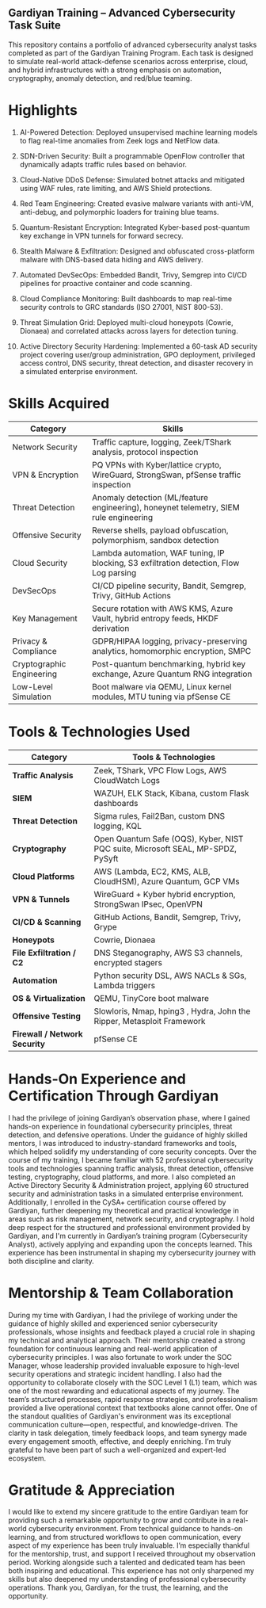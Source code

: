 ## Gardiyan Training – Advanced Cybersecurity Task Suite
This repository contains a portfolio of advanced cybersecurity analyst tasks completed as part of the Gardiyan Training Program. Each task is designed to simulate real-world attack-defense scenarios across enterprise, cloud, and hybrid infrastructures with a strong emphasis on automation, cryptography, anomaly detection, and red/blue teaming.

#  Highlights
1. AI-Powered Detection: Deployed unsupervised machine learning models to flag real-time anomalies from Zeek logs and NetFlow data.

2. SDN-Driven Security: Built a programmable OpenFlow controller that dynamically adapts traffic rules based on behavior.

3. Cloud-Native DDoS Defense: Simulated botnet attacks and mitigated using WAF rules, rate limiting, and AWS Shield protections.

4. Red Team Engineering: Created evasive malware variants with anti-VM, anti-debug, and polymorphic loaders for training blue teams.

5. Quantum-Resistant Encryption: Integrated Kyber-based post-quantum key exchange in VPN tunnels for forward secrecy.

6. Stealth Malware & Exfiltration: Designed and obfuscated cross-platform malware with DNS-based data hiding and AWS delivery.

7. Automated DevSecOps: Embedded Bandit, Trivy, Semgrep into CI/CD pipelines for proactive container and code scanning.

8. Cloud Compliance Monitoring: Built dashboards to map real-time security controls to GRC standards (ISO 27001, NIST 800-53).

9. Threat Simulation Grid: Deployed multi-cloud honeypots (Cowrie, Dionaea) and correlated attacks across layers for detection tuning.
    
10. Active Directory Security Hardening: Implemented a 60-task AD security project covering user/group administration, GPO deployment, privileged access control, DNS security, threat detection, and disaster recovery in a simulated enterprise environment.

# Skills Acquired
| Category                     | Skills                                                                                  |
| ---------------------------- | --------------------------------------------------------------------------------------- |
|    Network Security          | Traffic capture, logging, Zeek/TShark analysis, protocol inspection                     |
|    VPN & Encryption          | PQ VPNs with Kyber/lattice crypto, WireGuard, StrongSwan, pfSense traffic inspection    |
|    Threat Detection          | Anomaly detection (ML/feature engineering), honeynet telemetry, SIEM rule engineering   |
|    Offensive Security        | Reverse shells, payload obfuscation, polymorphism, sandbox detection                    |
|    Cloud Security            | Lambda automation, WAF tuning, IP blocking, S3 exfiltration detection, Flow Log parsing |
|    DevSecOps                 | CI/CD pipeline security, Bandit, Semgrep, Trivy, GitHub Actions                         |
|    Key Management            | Secure rotation with AWS KMS, Azure Vault, hybrid entropy feeds, HKDF derivation        |
|    Privacy & Compliance      | GDPR/HIPAA logging, privacy-preserving analytics, homomorphic encryption, SMPC          |
|    Cryptographic Engineering | Post-quantum benchmarking, hybrid key exchange, Azure Quantum RNG integration           |
|    Low-Level Simulation      | Boot malware via QEMU, Linux kernel modules, MTU tuning via pfSense CE                  |

# Tools & Technologies Used
| **Category**                    | **Tools & Technologies**                                                        |
| ------------------------------- | ------------------------------------------------------------------------------- |
| **Traffic Analysis**            | Zeek, TShark, VPC Flow Logs, AWS CloudWatch Logs                                |
| **SIEM**                        | WAZUH, ELK Stack, Kibana, custom Flask dashboards                               |
| **Threat Detection**            | Sigma rules, Fail2Ban, custom DNS logging, KQL                                  |
| **Cryptography**                | Open Quantum Safe (OQS), Kyber, NIST PQC suite, Microsoft SEAL, MP-SPDZ, PySyft |
| **Cloud Platforms**             | AWS (Lambda, EC2, KMS, ALB, CloudHSM), Azure Quantum, GCP VMs                   |
| **VPN & Tunnels**               | WireGuard + Kyber hybrid encryption, StrongSwan IPsec, OpenVPN                  |
| **CI/CD & Scanning**            | GitHub Actions, Bandit, Semgrep, Trivy, Grype                                   |
| **Honeypots**                   | Cowrie, Dionaea                                                                 |
| **File Exfiltration / C2**      | DNS Steganography, AWS S3 channels, encrypted stagers                           |
| **Automation**                  | Python security DSL, AWS NACLs & SGs, Lambda triggers                           |
| **OS & Virtualization**         | QEMU, TinyCore boot malware                                                     |                           
| **Offensive Testing**           | Slowloris, Nmap, hping3 , Hydra, John the Ripper, Metasploit Framework          |
| **Firewall / Network Security** | pfSense CE                                                                      |

# Hands-On Experience and Certification Through Gardiyan
I had the privilege of joining Gardiyan’s observation phase, where I gained hands-on experience in foundational cybersecurity principles, threat detection, and defensive operations. Under the guidance of highly skilled mentors, I was introduced to industry-standard frameworks and tools, which helped solidify my understanding of core security concepts. Over the course of my training, I became familiar with 52 professional cybersecurity tools and technologies spanning traffic analysis, threat detection, offensive testing, cryptography, cloud platforms, and more. I also completed an Active Directory Security & Administration project, applying 60 structured security and administration tasks in a simulated enterprise environment. Additionally, I enrolled in the CySA+ certification course offered by Gardiyan, further deepening my theoretical and practical knowledge in areas such as risk management, network security, and cryptography. I hold deep respect for the structured and professional environment provided by Gardiyan, and I'm currently in Gardiyan’s training program (Cybersecurity Analyst), actively applying and expanding upon the concepts learned. This experience has been instrumental in shaping my cybersecurity journey with both discipline and clarity.

# Mentorship & Team Collaboration
During my time with Gardiyan, I had the privilege of working under the guidance of highly skilled and experienced senior cybersecurity professionals, whose insights and feedback played a crucial role in shaping my technical and analytical approach. Their mentorship created a strong foundation for continuous learning and real-world application of cybersecurity principles. I was also fortunate to work under the SOC Manager, whose leadership provided invaluable exposure to high-level security operations and strategic incident handling. I also had the opportunity to collaborate closely with the SOC Level 1 (L1) team, which was one of the most rewarding and educational aspects of my journey. The team’s structured processes, rapid response strategies, and professionalism provided a live operational context that textbooks alone cannot offer. One of the standout qualities of Gardiyan's environment was its exceptional communication culture—open, respectful, and knowledge-driven. The clarity in task delegation, timely feedback loops, and team synergy made every engagement smooth, effective, and deeply enriching. I’m truly grateful to have been part of such a well-organized and expert-led ecosystem.

# Gratitude & Appreciation
I would like to extend my sincere gratitude to the entire Gardiyan team for providing such a remarkable opportunity to grow and contribute in a real-world cybersecurity environment. From technical guidance to hands-on learning, and from structured workflows to open communication, every aspect of my experience has been truly invaluable. I’m especially thankful for the mentorship, trust, and support I received throughout my observation period. Working alongside such a talented and dedicated team has been both inspiring and educational. This experience has not only sharpened my skills but also deepened my understanding of professional cybersecurity operations.
Thank you, Gardiyan, for the trust, the learning, and the opportunity.
